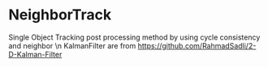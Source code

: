 # NeighborTrack
Single Object Tracking post processing method by using cycle consistency and neighbor \n
KalmanFilter are from https://github.com/RahmadSadli/2-D-Kalman-Filter

